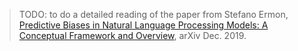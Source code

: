 > TODO: to do a detailed reading of the paper from Stefano Ermon, [Predictive Biases in Natural Language Processing Models: A Conceptual Framework and Overview](https://arxiv.org/pdf/1912.11078.pdf), arXiv Dec. 2019.

